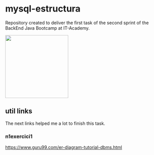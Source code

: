 # mysql-estructura

Repository created to deliver the first task of the second sprint of the BackEnd Java Bootcamp at IT-Academy.

<img src=https://user-images.githubusercontent.com/72571435/179958350-c8db27b9-ada1-45d3-8ab4-6f2dcd31eb30.png width="200" height="200" />


## util links

The next links helped me a lot to finish this task.

### n1exercici1
https://www.guru99.com/er-diagram-tutorial-dbms.html
